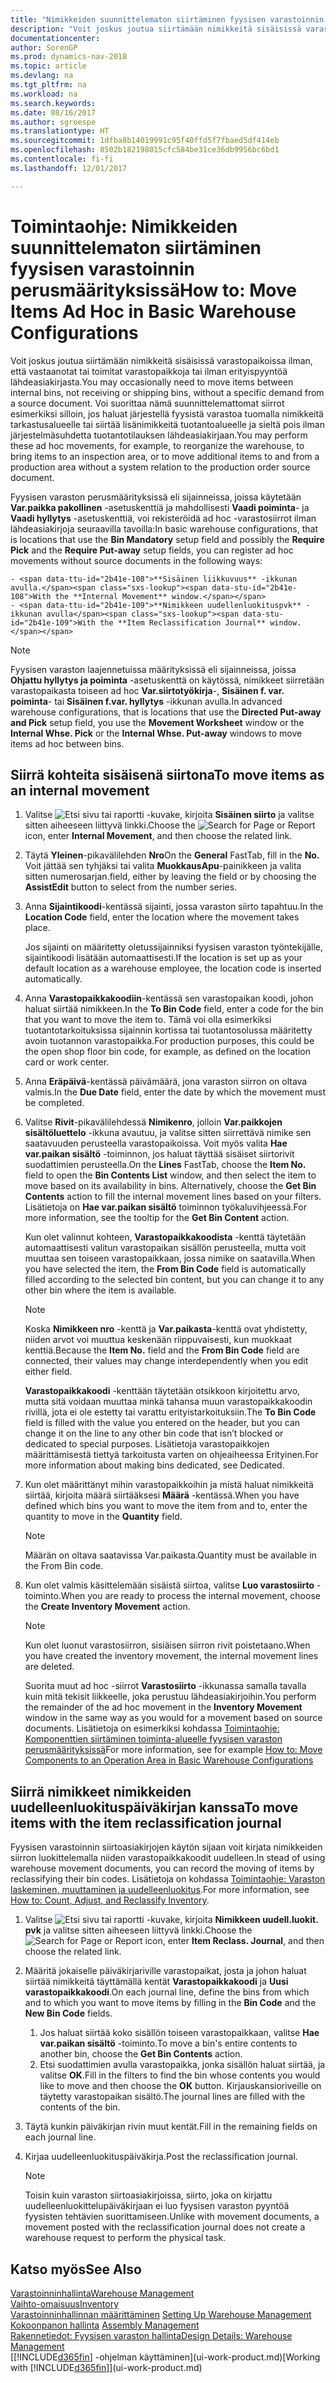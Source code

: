 ```yaml
---
title: "Nimikkeiden suunnittelematon siirtäminen fyysisen varastoinnin perusmäärityksissä"
description: "Voit joskus joutua siirtämään nimikkeitä sisäisissä varastopaikoissa ilman, että vastaanotat tai toimitat varastopaikkoja tai ilman erityispyyntöä lähdeasiakirjasta. Voi suorittaa nämä ad hoc -siirrot, esimerkiksi jos haluat järjestellä fyysisen varaston tuodaksesi nimikkeitä tarkastusalueelle, tai siirtää lisänimikkeitä tuotantoalueelle ja sieltä pois ilman järjestelmän suhdetta tuotantotilauksen lähdeasiakirjaan."
documentationcenter: 
author: SorenGP
ms.prod: dynamics-nav-2018
ms.topic: article
ms.devlang: na
ms.tgt_pltfrm: na
ms.workload: na
ms.search.keywords: 
ms.date: 08/16/2017
ms.author: sgroespe
ms.translationtype: HT
ms.sourcegitcommit: 1dfba8b14019991c95f40ffd5f7fbaed5df414eb
ms.openlocfilehash: 8502b182198015cfc584be31ce36db9956bc6bd1
ms.contentlocale: fi-fi
ms.lasthandoff: 12/01/2017

---
```

# <a name="how-to-move-items-ad-hoc-in-basic-warehouse-configurations"></a><span data-ttu-id="2b41e-104">Toimintaohje: Nimikkeiden suunnittelematon siirtäminen fyysisen varastoinnin perusmäärityksissä</span><span class="sxs-lookup"><span data-stu-id="2b41e-104">How to: Move Items Ad Hoc in Basic Warehouse Configurations</span></span>
<span data-ttu-id="2b41e-105">Voit joskus joutua siirtämään nimikkeitä sisäisissä varastopaikoissa ilman, että vastaanotat tai toimitat varastopaikkoja tai ilman erityispyyntöä lähdeasiakirjasta.</span><span class="sxs-lookup"><span data-stu-id="2b41e-105">You may occasionally need to move items between internal bins, not receiving or shipping bins, without a specific demand from a source document.</span></span> <span data-ttu-id="2b41e-106">Voi suorittaa nämä suunnittelemattomat siirrot esimerkiksi silloin, jos haluat järjestellä fyysistä varastoa tuomalla nimikkeitä tarkastusalueelle tai siirtää lisänimikkeitä tuotantoalueelle ja sieltä pois ilman järjestelmäsuhdetta tuotantotilauksen lähdeasiakirjaan.</span><span class="sxs-lookup"><span data-stu-id="2b41e-106">You may perform these ad hoc movements, for example, to reorganize the warehouse, to bring items to an inspection area, or to move additional items to and from a production area without a system relation to the production order source document.</span></span>  

<span data-ttu-id="2b41e-107">Fyysisen varaston perusmäärityksissä eli sijainneissa, joissa käytetään **Var.paikka pakollinen** -asetuskenttiä ja mahdollisesti **Vaadi poiminta**- ja **Vaadi hyllytys** -asetuskenttiä, voi rekisteröidä ad hoc -varastosiirrot ilman lähdeasiakirjoja seuraavilla tavoilla:</span><span class="sxs-lookup"><span data-stu-id="2b41e-107">In basic warehouse configurations, that is locations that use the **Bin Mandatory** setup field and possibly the **Require Pick** and the **Require Put-away** setup fields, you can register ad hoc movements without source documents in the following ways:</span></span>  

    - <span data-ttu-id="2b41e-108">**Sisäinen liikkuvuus** -ikkunan avulla.</span><span class="sxs-lookup"><span data-stu-id="2b41e-108">With the **Internal Movement** window.</span></span>  
    - <span data-ttu-id="2b41e-109">**Nimikkeen uudellenluokituspvk** -ikkunan avulla</span><span class="sxs-lookup"><span data-stu-id="2b41e-109">With the **Item Reclassification Journal** window.</span></span>  

> [!NOTE]  
>  <span data-ttu-id="2b41e-110">Fyysisen varaston laajennetuissa määrityksissä eli sijainneissa, joissa **Ohjattu hyllytys ja poiminta** -asetuskenttä on käytössä, nimikkeet siirretään varastopaikasta toiseen ad hoc **Var.siirtotyökirja**-, **Sisäinen f. var. poiminta**- tai **Sisäinen f.var. hyllytys** -ikkunan avulla.</span><span class="sxs-lookup"><span data-stu-id="2b41e-110">In advanced warehouse configurations, that is locations that use the **Directed Put-away and Pick** setup field, you use the **Movement Worksheet** window or the **Internal Whse. Pick** or the **Internal Whse. Put-away** windows to move items ad hoc between bins.</span></span>  

## <a name="to-move-items-as-an-internal-movement"></a><span data-ttu-id="2b41e-111">Siirrä kohteita sisäisenä siirtona</span><span class="sxs-lookup"><span data-stu-id="2b41e-111">To move items as an internal movement</span></span>  
1.  <span data-ttu-id="2b41e-112">Valitse ![Etsi sivu tai raportti](media/ui-search/search_small.png "Etsi sivu tai raportti -kuvake") -kuvake, kirjoita **Sisäinen siirto** ja valitse sitten aiheeseen liittyvä linkki.</span><span class="sxs-lookup"><span data-stu-id="2b41e-112">Choose the ![Search for Page or Report](media/ui-search/search_small.png "Search for Page or Report icon") icon, enter **Internal Movement**, and then choose the related link.</span></span>  
2.  <span data-ttu-id="2b41e-113">Täytä **Yleinen**-pikavälilehden **Nro**</span><span class="sxs-lookup"><span data-stu-id="2b41e-113">On the **General** FastTab, fill in the **No.**</span></span> <span data-ttu-id="2b41e-114">Voit jättää sen tyhjäksi tai valita **MuokkausApu**-painikkeen ja valita sitten numerosarjan.</span><span class="sxs-lookup"><span data-stu-id="2b41e-114">field, either by leaving the field or by choosing the **AssistEdit** button to select from the number series.</span></span>  
3.  <span data-ttu-id="2b41e-115">Anna **Sijaintikoodi**-kentässä sijainti, jossa varaston siirto tapahtuu.</span><span class="sxs-lookup"><span data-stu-id="2b41e-115">In the **Location Code** field, enter the location where the movement takes place.</span></span>  

    <span data-ttu-id="2b41e-116">Jos sijainti on määritetty oletussijainniksi fyysisen varaston työntekijälle, sijaintikoodi lisätään automaattisesti.</span><span class="sxs-lookup"><span data-stu-id="2b41e-116">If the location is set up as your default location as a warehouse employee, the location code is inserted automatically.</span></span>  
4.  <span data-ttu-id="2b41e-117">Anna **Varastopaikkakoodiin**-kentässä sen varastopaikan koodi, johon haluat siirtää nimikkeen.</span><span class="sxs-lookup"><span data-stu-id="2b41e-117">In the **To Bin Code** field, enter a code for the bin that you want to move the item to.</span></span> <span data-ttu-id="2b41e-118">Tämä voi olla esimerkiksi tuotantotarkoituksissa sijainnin kortissa tai tuotantosolussa määritetty avoin tuotannon varastopaikka.</span><span class="sxs-lookup"><span data-stu-id="2b41e-118">For production purposes, this could be the open shop floor bin code, for example, as defined on the location card or work center.</span></span>  
5.  <span data-ttu-id="2b41e-119">Anna **Eräpäivä**-kentässä päivämäärä, jona varaston siirron on oltava valmis.</span><span class="sxs-lookup"><span data-stu-id="2b41e-119">In the **Due Date** field, enter the date by which the movement must be completed.</span></span>  
6.  <span data-ttu-id="2b41e-120">Valitse **Rivit**-pikavälilehdessä **Nimikenro**, jolloin **Var.paikkojen sisältöluettelo** -ikkuna avautuu, ja valitse sitten siirrettävä nimike sen saatavuuden perusteella varastopaikoissa. Voit myös valita **Hae var.paikan sisältö** -toiminnon, jos haluat täyttää sisäiset siirtorivit suodattimien perusteella.</span><span class="sxs-lookup"><span data-stu-id="2b41e-120">On the **Lines** FastTab, choose the **Item No.** field to open the **Bin Contents List** window, and then select the item to move based on its availability in bins. Alternatively, choose the **Get Bin Contents** action to fill the internal movement lines based on your filters.</span></span> <span data-ttu-id="2b41e-121">Lisätietoja on **Hae var.paikan sisältö** toiminnon työkaluvihjeessä.</span><span class="sxs-lookup"><span data-stu-id="2b41e-121">For more information, see the tooltip for the **Get Bin Content** action.</span></span>   

    <span data-ttu-id="2b41e-122">Kun olet valinnut kohteen, **Varastopaikkakoodista** -kenttä täytetään automaattisesti valitun varastopaikan sisällön perusteella, mutta voit muuttaa sen toiseen varastopaikkaan, jossa nimike on saatavilla.</span><span class="sxs-lookup"><span data-stu-id="2b41e-122">When you have selected the item, the **From Bin Code** field is automatically filled according to the selected bin content, but you can change it to any other bin where the item is available.</span></span>  

    > [!NOTE]  
    >  <span data-ttu-id="2b41e-123">Koska **Nimikkeen nro** -kenttä ja **Var.paikasta**-kenttä ovat yhdistetty, niiden arvot voi muuttua keskenään riippuvaisesti, kun muokkaat kenttiä.</span><span class="sxs-lookup"><span data-stu-id="2b41e-123">Because the **Item No.** field and the **From Bin Code** field are connected, their values may change interdependently when you edit either field.</span></span>  

    <span data-ttu-id="2b41e-124">**Varastopaikkakoodi** -kenttään täytetään otsikkoon kirjoitettu arvo, mutta sitä voidaan muuttaa minkä tahansa muun varastopaikkakoodin rivillä, jota ei ole estetty tai varattu erityistarkoituksiin.</span><span class="sxs-lookup"><span data-stu-id="2b41e-124">The **To Bin Code** field is filled with the value you entered on the header, but you can change it on the line to any other bin code that isn’t blocked or dedicated to special purposes.</span></span> <span data-ttu-id="2b41e-125">Lisätietoja varastopaikkojen määrittämisestä tiettyä tarkoitusta varten on ohjeaiheessa Erityinen.</span><span class="sxs-lookup"><span data-stu-id="2b41e-125">For more information about making bins dedicated, see Dedicated.</span></span>  
7.  <span data-ttu-id="2b41e-126">Kun olet määrittänyt mihin varastopaikkoihin ja mistä haluat nimikkeitä siirtää, kirjoita määrä siirtääksesi **Määrä** -kentässä.</span><span class="sxs-lookup"><span data-stu-id="2b41e-126">When you have defined which bins you want to move the item from and to, enter the quantity to move in the **Quantity** field.</span></span>  

    > [!NOTE]  
    >  <span data-ttu-id="2b41e-127">Määrän on oltava saatavissa Var.paikasta.</span><span class="sxs-lookup"><span data-stu-id="2b41e-127">Quantity must be available in the From Bin code.</span></span>  

8.  <span data-ttu-id="2b41e-128">Kun olet valmis käsittelemään sisäistä siirtoa, valitse **Luo varastosiirto** -toiminto.</span><span class="sxs-lookup"><span data-stu-id="2b41e-128">When you are ready to process the internal movement, choose the **Create Inventory Movement** action.</span></span>  

    > [!NOTE]  
    >  <span data-ttu-id="2b41e-129">Kun olet luonut varastosiirron, sisiäisen siirron rivit poistetaano.</span><span class="sxs-lookup"><span data-stu-id="2b41e-129">When you have created the inventory movement, the internal movement lines are deleted.</span></span>  

    <span data-ttu-id="2b41e-130">Suorita muut ad hoc -siirrot **Varastosiirto** -ikkunassa samalla tavalla kuin mitä tekisit liikkeelle, joka perustuu lähdeasiakirjoihin.</span><span class="sxs-lookup"><span data-stu-id="2b41e-130">You perform the remainder of the ad hoc movement in the **Inventory Movement** window in the same way as you would for a movement based on source documents.</span></span> <span data-ttu-id="2b41e-131">Lisätietoja on esimerkiksi kohdassa [Toimintaohje: Komponenttien siirtäminen toiminta-alueelle fyysisen varaston perusmäärityksissä](warehouse-how-to-move-components-to-an-operation-area-in-basic-warehousing.md)</span><span class="sxs-lookup"><span data-stu-id="2b41e-131">For more information, see for example [How to: Move Components to an Operation Area in Basic Warehouse Configurations](warehouse-how-to-move-components-to-an-operation-area-in-basic-warehousing.md)</span></span>  

## <a name="to-move-items-with-the-item-reclassification-journal"></a><span data-ttu-id="2b41e-132">Siirrä nimikkeet nimikkeiden uudelleenluokituspäiväkirjan kanssa</span><span class="sxs-lookup"><span data-stu-id="2b41e-132">To move items with the item reclassification journal</span></span>
<span data-ttu-id="2b41e-133">Fyysisen varastoinnin siirtoasiakirjojen käytön sijaan voit kirjata nimikkeiden siirron luokittelemalla niiden varastopaikkakoodit uudelleen.</span><span class="sxs-lookup"><span data-stu-id="2b41e-133">In stead of using warehouse movement documents, you can record the moving of items by reclassifying their bin codes.</span></span> <span data-ttu-id="2b41e-134">Lisätietoja on kohdassa [Toimintaohje: Varaston laskeminen, muuttaminen ja uudelleenluokitus](inventory-how-count-adjust-reclassify.md).</span><span class="sxs-lookup"><span data-stu-id="2b41e-134">For more information, see [How to: Count, Adjust, and Reclassify Inventory](inventory-how-count-adjust-reclassify.md).</span></span>   
1.  <span data-ttu-id="2b41e-135">Valitse ![Etsi sivu tai raportti](media/ui-search/search_small.png "Etsi sivu tai raportti -kuvake") -kuvake, kirjoita **Nimikkeen uudell.luokit. pvk** ja valitse sitten aiheeseen liittyvä linkki.</span><span class="sxs-lookup"><span data-stu-id="2b41e-135">Choose the ![Search for Page or Report](media/ui-search/search_small.png "Search for Page or Report icon") icon, enter **Item Reclass. Journal**, and then choose the related link.</span></span>  
2.  <span data-ttu-id="2b41e-136">Määritä jokaiselle päiväkirjariville varastopaikat, josta ja johon haluat siirtää nimikkeitä täyttämällä kentät **Varastopaikkakoodi** ja **Uusi varastopaikkakoodi**.</span><span class="sxs-lookup"><span data-stu-id="2b41e-136">On each journal line, define the bins from which and to which you want to move items by filling in the **Bin Code** and the **New Bin Code** fields.</span></span>  

    1.  <span data-ttu-id="2b41e-137">Jos haluat siirtää koko sisällön toiseen varastopaikkaan, valitse **Hae var.paikan sisältö** -toiminto.</span><span class="sxs-lookup"><span data-stu-id="2b41e-137">To move a bin's entire contents to another bin, choose the **Get Bin Contents** action.</span></span>  
    2.  <span data-ttu-id="2b41e-138">Etsi suodattimien avulla varastopaikka, jonka sisällön haluat siirtää, ja valitse **OK**.</span><span class="sxs-lookup"><span data-stu-id="2b41e-138">Fill in the filters to find the bin whose contents you would like to move and then choose the **OK** button.</span></span> <span data-ttu-id="2b41e-139">Kirjauskansioriveille on täytetty varastopaikan sisältö.</span><span class="sxs-lookup"><span data-stu-id="2b41e-139">The journal lines are filled with the contents of the bin.</span></span>  
3.  <span data-ttu-id="2b41e-140">Täytä kunkin päiväkirjan rivin muut kentät.</span><span class="sxs-lookup"><span data-stu-id="2b41e-140">Fill in the remaining fields on each journal line.</span></span>   
4.  <span data-ttu-id="2b41e-141">Kirjaa uudelleenluokituspäiväkirja.</span><span class="sxs-lookup"><span data-stu-id="2b41e-141">Post the reclassification journal.</span></span>  

    > [!NOTE]  
    >  <span data-ttu-id="2b41e-142">Toisin kuin varaston siirtoasiakirjoissa, siirto, joka on kirjattu uudelleenluokittelupäiväkirjaan ei luo fyysisen varaston pyyntöä fyysisten tehtävien suorittamiseen.</span><span class="sxs-lookup"><span data-stu-id="2b41e-142">Unlike with movement documents, a movement posted with the reclassification journal does not create a warehouse request to perform the physical task.</span></span>  

## <a name="see-also"></a><span data-ttu-id="2b41e-143">Katso myös</span><span class="sxs-lookup"><span data-stu-id="2b41e-143">See Also</span></span>  
[<span data-ttu-id="2b41e-144">Varastoinninhallinta</span><span class="sxs-lookup"><span data-stu-id="2b41e-144">Warehouse Management</span></span>](warehouse-manage-warehouse.md)  
[<span data-ttu-id="2b41e-145">Vaihto-omaisuus</span><span class="sxs-lookup"><span data-stu-id="2b41e-145">Inventory</span></span>](inventory-manage-inventory.md)  
<span data-ttu-id="2b41e-146">[Varastoinninhallinnan määrittäminen](warehouse-setup-warehouse.md)   </span><span class="sxs-lookup"><span data-stu-id="2b41e-146">[Setting Up Warehouse Management](warehouse-setup-warehouse.md)   </span></span>  
<span data-ttu-id="2b41e-147">[Kokoonpanon hallinta](assembly-assemble-items.md)  </span><span class="sxs-lookup"><span data-stu-id="2b41e-147">[Assembly Management](assembly-assemble-items.md)  </span></span>  
[<span data-ttu-id="2b41e-148">Rakennetiedot: Fyysisen varaston hallinta</span><span class="sxs-lookup"><span data-stu-id="2b41e-148">Design Details: Warehouse Management</span></span>](design-details-warehouse-management.md)  
<span data-ttu-id="2b41e-149">[[!INCLUDE[d365fin](includes/d365fin_md.md)] -ohjelman käyttäminen](ui-work-product.md)</span><span class="sxs-lookup"><span data-stu-id="2b41e-149">[Working with [!INCLUDE[d365fin](includes/d365fin_md.md)]](ui-work-product.md)</span></span>

